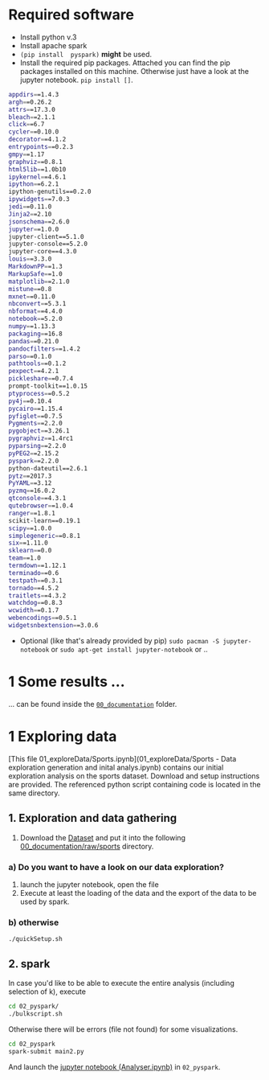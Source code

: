 # Required software 
- Install python v.3 
- Install apache spark
- `(pip install  pyspark)` __might__ be used.
- Install the required pip packages. Attached you can find the pip packages
   installed  on this machine. Otherwise just have a look at the jupyter
notebook. `pip install []`.

```bash
appdirs==1.4.3
argh==0.26.2
attrs==17.3.0
bleach==2.1.1
click==6.7
cycler==0.10.0
decorator==4.1.2
entrypoints==0.2.3
gmpy==1.17
graphviz==0.8.1
html5lib==1.0b10
ipykernel==4.6.1
ipython==6.2.1
ipython-genutils==0.2.0
ipywidgets==7.0.3
jedi==0.11.0
Jinja2==2.10
jsonschema==2.6.0
jupyter==1.0.0
jupyter-client==5.1.0
jupyter-console==5.2.0
jupyter-core==4.3.0
louis==3.3.0
MarkdownPP==1.3
MarkupSafe==1.0
matplotlib==2.1.0
mistune==0.8
mxnet==0.11.0
nbconvert==5.3.1
nbformat==4.4.0
notebook==5.2.0
numpy==1.13.3
packaging==16.8
pandas==0.21.0
pandocfilters==1.4.2
parso==0.1.0
pathtools==0.1.2
pexpect==4.2.1
pickleshare==0.7.4
prompt-toolkit==1.0.15
ptyprocess==0.5.2
py4j==0.10.4
pycairo==1.15.4
pyfiglet==0.7.5
Pygments==2.2.0
pygobject==3.26.1
pygraphviz==1.4rc1
pyparsing==2.2.0
pyPEG2==2.15.2
pyspark==2.2.0
python-dateutil==2.6.1
pytz==2017.3
PyYAML==3.12
pyzmq==16.0.2
qtconsole==4.3.1
qutebrowser==1.0.4
ranger==1.8.1
scikit-learn==0.19.1
scipy==1.0.0
simplegeneric==0.8.1
six==1.11.0
sklearn==0.0
team==1.0
termdown==1.12.1
terminado==0.6
testpath==0.3.1
tornado==4.5.2
traitlets==4.3.2
watchdog==0.8.3
wcwidth==0.1.7
webencodings==0.5.1
widgetsnbextension==3.0.6
```
-  Optional (like that's already provided by pip) 
   `sudo pacman -S jupyter-notebook` or `sudo apt-get install jupyter-notebook`
or ..

# 1 Some results ...
... can be found inside  the [`00_documentation`](00_documentation) folder.



# 1 Exploring data
[This file 01_exploreData/Sports.ipynb](01_exploreData/Sports - Data exploration generation and inital analys.ipynb)  contains 
our initial exploration analysis on the sports dataset. Download and setup
instructions are provided. The referenced python script containing code is
located in the same directory.  


## 1.  Exploration and data gathering
1. Download the [Dataset](https://archive.ics.uci.edu/ml/datasets/Daily+and+Sports+Activities)
and put it into the following [00_documentation/raw/sports](00_documentation/raw/sports) directory. 

### a) Do you want to have a look on our data exploration? 
1. launch the jupyter notebook, open the file
2. Execute at least the loading of the data and the export of the data to be
   used by spark. 

### b) otherwise
`./quickSetup.sh`



## 2.  spark 

In case you'd like to be able to execute the entire analysis (including
selection of k), execute
```bash
cd 02_pyspark/ 
./bulkscript.sh
```
Otherwise there will be errors (file not found) for some visualizations.

```bash
cd 02_pyspark
spark-submit main2.py
```      
And launch the [jupyter notebook (Analyser.ipynb)](02_pyspark/Analyser.ipynb) in `02_pyspark`.


